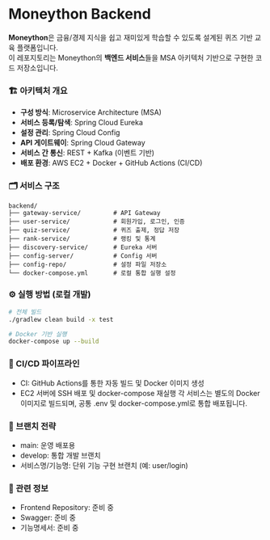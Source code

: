 # Moneython Backend

**Moneython**은 금융/경제 지식을 쉽고 재미있게 학습할 수 있도록 설계된 퀴즈 기반 교육 플랫폼입니다.  
이 레포지토리는 Moneython의 **백엔드 서비스**들을 MSA 아키텍처 기반으로 구현한 코드 저장소입니다.

### 🏗️ 아키텍처 개요
- **구성 방식**: Microservice Architecture (MSA)
- **서비스 등록/탐색**: Spring Cloud Eureka
- **설정 관리**: Spring Cloud Config
- **API 게이트웨이**: Spring Cloud Gateway
- **서비스 간 통신**: REST + Kafka (이벤트 기반)
- **배포 환경**: AWS EC2 + Docker + GitHub Actions (CI/CD)

### 🗂️ 서비스 구조
```
backend/
├── gateway-service/         # API Gateway
├── user-service/            # 회원가입, 로그인, 인증
├── quiz-service/            # 퀴즈 출제, 정답 저장
├── rank-service/            # 랭킹 및 통계
├── discovery-service/       # Eureka 서버
├── config-server/           # Config 서버
├── config-repo/             # 설정 파일 저장소
└── docker-compose.yml       # 로컬 통합 실행 설정
```

### ⚙️ 실행 방법 (로컬 개발)
```bash
# 전체 빌드
./gradlew clean build -x test

# Docker 기반 실행
docker-compose up --build
```

### 🚀 CI/CD 파이프라인
- CI: GitHub Actions를 통한 자동 빌드 및 Docker 이미지 생성
-  EC2 서버에 SSH 배포 및 docker-compose 재실행
각 서비스는 별도의 Docker 이미지로 빌드되며, 공통 .env 및 docker-compose.yml로 통합 배포됩니다.

### 📝 브랜치 전략
- main: 운영 배포용
- develop: 통합 개발 브랜치
- 서비스명/기능명: 단위 기능 구현 브랜치 (예: user/login)

### 📁 관련 정보
- Frontend Repository: 준비 중
- Swagger: 준비 중
- 기능명세서: 준비 중